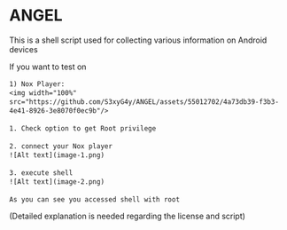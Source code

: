 # ANGEL
This is a shell script used for collecting various information on Android devices

If you want to test on

    1) Nox Player:
    <img width="100%" src="https://github.com/S3xyG4y/ANGEL/assets/55012702/4a73db39-f3b3-4e41-8926-3e8070f0ec9b"/>
    
    1. Check option to get Root privilege

    2. connect your Nox player
    ![Alt text](image-1.png)

    3. execute shell
    ![Alt text](image-2.png)
    
    As you can see you accessed shell with root



(Detailed explanation is needed regarding the license and script)
